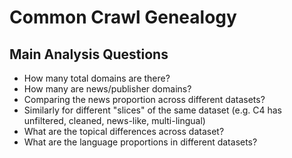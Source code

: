 # Common Crawl Genealogy

## Main Analysis Questions

* How many total domains are there?
* How many are news/publisher domains?
* Comparing the news proportion across different datasets?
* Similarly for different "slices" of the same dataset (e.g. C4 has unfiltered, cleaned, news-like, multi-lingual)
* What are the topical differences across dataset?
* What are the language proportions in different datasets?
